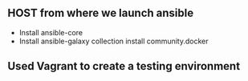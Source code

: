## HOST from where we launch ansible
- Install ansible-core
- Install ansible-galaxy collection install community.docker
## Used Vagrant to create a testing environment
